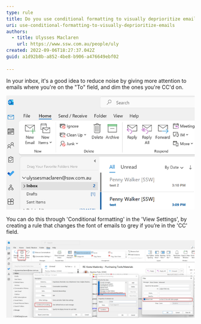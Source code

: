```yaml
---
type: rule
title: Do you use conditional formatting to visually deprioritize emails you're CC'd on?
uri: use-conditional-formatting-to-visually-deprioritize-emails
authors:
  - title: Ulysses Maclaren
    url: https://www.ssw.com.au/people/uly
created: 2022-09-06T18:27:37.042Z
guid: a1d92b8b-a852-4be8-b906-a476649ebf02

---
```


In your inbox, it's a good idea to reduce noise by giving more attention to emails where you're on the "To" field, and dim the ones you're CC'd on.

<!--endintro-->

![Figure: On these 2 emails... Subject "test" has recipient on "To:"; and subject "test 2" has recipient on "Cc:"](/rules/use-conditional-formatting-to-visually-deprioritize-emails/conditional-formatting-1.png)

You can do this through 'Conditional formatting' in the 'View Settings', by creating a rule that changes the font of emails to grey if you’re in the 'CC' field.

![Figure: Click View | View Settings | Conditional Formatting | Add | Condition](/rules/use-conditional-formatting-to-visually-deprioritize-emails/conditional-formatting-2.png)

